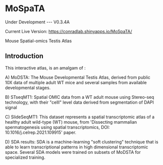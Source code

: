 
# MoSpaTA

Under Development --- V0.3.4A

Current Live Version: https://conradlab.shinyapps.io/MoSpaTA/


Mouse Spatial-omics Testis Atlas

## Introduction

This interactive atlas, is an amalgam of :

A) MoDSTA: The Mouse Developmental Testis Atlas, derived from public 10X data of multiple adult WT mice and several samples from available developmental stages. 

B) STseqMT1: Spatial OMIC data from a WT adult mouse using Stereo-seq technology, with their "celll" level data derived from segmentation of DAPI signal

C) SlideSeqMT1: This dataset represents a spatial transcriptomic atlas of a healthy adult wild-type (WT) mouse, from 'Dissecting mammalian spermatogenesis using spatial transcriptomics, DOI: 10.1016/j.celrep.2021.109915' paper.


D) SDA results: SDA is a machine-learning "soft clustering" technique that is able to learn transcriptional patterns in high dimensional transcriptomic space. Several SDA models were trained on subsets of MoDSTA for specialized training. 


